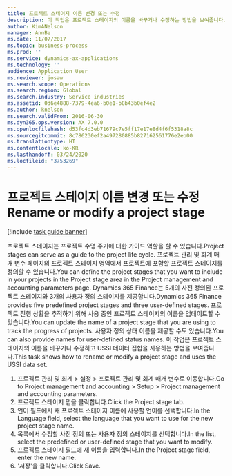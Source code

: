 ```yaml
---
title: 프로젝트 스테이지 이름 변경 또는 수정
description: 이 작업은 프로젝트 스테이지의 이름을 바꾸거나 수정하는 방법을 보여줍니다.
author: KimANelson
manager: AnnBe
ms.date: 11/07/2017
ms.topic: business-process
ms.prod: ''
ms.service: dynamics-ax-applications
ms.technology: ''
audience: Application User
ms.reviewer: josaw
ms.search.scope: Operations
ms.search.region: Global
ms.search.industry: Service industries
ms.assetid: 0d6e4888-7379-4ea6-b0e1-b8b43b0ef4e2
ms.author: knelson
ms.search.validFrom: 2016-06-30
ms.dyn365.ops.version: AX 7.0.0
ms.openlocfilehash: d53fc4d3eb71679c7e5ff17e17e8d4f6f5318a8c
ms.sourcegitcommit: 8c786230ef2a497280885b827162561776e2eb00
ms.translationtype: HT
ms.contentlocale: ko-KR
ms.lasthandoff: 03/24/2020
ms.locfileid: "3753269"
---
```

# <a name="rename-or-modify-a-project-stage"></a><span data-ttu-id="6fab1-103">프로젝트 스테이지 이름 변경 또는 수정</span><span class="sxs-lookup"><span data-stu-id="6fab1-103">Rename or modify a project stage</span></span>

[!include [task guide banner](../../includes/task-guide-banner.md)]

<span data-ttu-id="6fab1-104">프로젝트 스테이지는 프로젝트 수명 주기에 대한 가이드 역할을 할 수 있습니다.</span><span class="sxs-lookup"><span data-stu-id="6fab1-104">Project stages can serve as a guide to the project life cycle.</span></span> <span data-ttu-id="6fab1-105">프로젝트 관리 및 회계 매개 변수 페이지의 프로젝트 스테이지 영역에서 프로젝트에 포함할 프로젝트 스테이지를 정의할 수 있습니다.</span><span class="sxs-lookup"><span data-stu-id="6fab1-105">You can define the project stages that you want to include in your projects in the Project stage area in the Project management and accounting parameters page.</span></span> <span data-ttu-id="6fab1-106">Dynamics 365 Finance는 5개의 사전 정의된 프로젝트 스테이지와 3개의 사용자 정의 스테이지를 제공합니다.</span><span class="sxs-lookup"><span data-stu-id="6fab1-106">Dynamics 365 Finance provides five predefined project stages and three user-defined stages.</span></span> <span data-ttu-id="6fab1-107">프로젝트 진행 상황을 추적하기 위해 사용 중인 프로젝트 스테이지의 이름을 업데이트할 수 있습니다.</span><span class="sxs-lookup"><span data-stu-id="6fab1-107">You can update the name of a project stage that you are using to track the progress of projects.</span></span> <span data-ttu-id="6fab1-108">사용자 정의 상태 이름을 제공할 수도 있습니다.</span><span class="sxs-lookup"><span data-stu-id="6fab1-108">You can also provide names for user-defined status names.</span></span> <span data-ttu-id="6fab1-109">이 작업은 프로젝트 스테이지의 이름을 바꾸거나 수정하고 USSI 데이터 집합을 사용하는 방법을 보여줍니다.</span><span class="sxs-lookup"><span data-stu-id="6fab1-109">This task shows how to rename or modify a project stage and uses the USSI data set.</span></span>

1. <span data-ttu-id="6fab1-110">프로젝트 관리 및 회계 > 설정 > 프로젝트 관리 및 회계 매개 변수로 이동합니다.</span><span class="sxs-lookup"><span data-stu-id="6fab1-110">Go to Project management and accounting > Setup > Project management and accounting parameters.</span></span>
2. <span data-ttu-id="6fab1-111">프로젝트 스테이지 탭을 클릭합니다.</span><span class="sxs-lookup"><span data-stu-id="6fab1-111">Click the Project stage tab.</span></span>
3. <span data-ttu-id="6fab1-112">언어 필드에서 새 프로젝트 스테이지 이름에 사용할 언어를 선택합니다.</span><span class="sxs-lookup"><span data-stu-id="6fab1-112">In the Language field, select the language that you want to use for the new project stage name.</span></span>
4. <span data-ttu-id="6fab1-113">목록에서 수정할 사전 정의 또는 사용자 정의 스테이지를 선택합니다.</span><span class="sxs-lookup"><span data-stu-id="6fab1-113">In the list, select the predefined or user-defined stage that you want to modify.</span></span> 
5. <span data-ttu-id="6fab1-114">프로젝트 스테이지 필드에 새 이름을 입력합니다.</span><span class="sxs-lookup"><span data-stu-id="6fab1-114">In the Project stage field, enter the new name.</span></span>
6. <span data-ttu-id="6fab1-115">'저장'을 클릭합니다.</span><span class="sxs-lookup"><span data-stu-id="6fab1-115">Click Save.</span></span>
